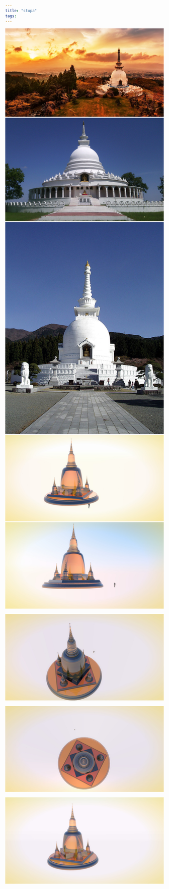 ```yaml
---
title: "stupa"
tags: 
---
```


![](attachements/ETKmSCpXkAQdomO%201.jpeg)![](attachements/Peace_Pagoda,_Ampara_1.jpg)![](attachements/Stupa_in_Gotemba.jpg)![](attachements/stupaa.jpg)![](attachements/stupaa2.jpg)

![](attachements/stupaa3.jpg)

![](attachements/stupaa4.jpg)

![](attachements/stupaa5.jpg)